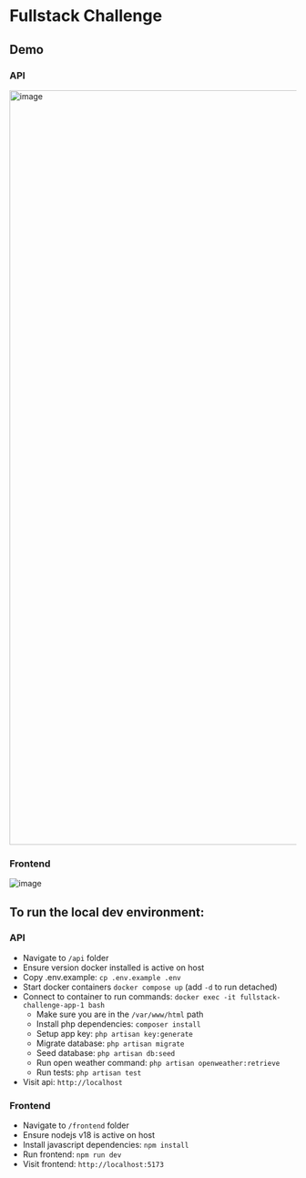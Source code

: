 # Fullstack Challenge

## Demo
### API
<img width="1325" alt="image" src="https://user-images.githubusercontent.com/16781160/224520955-4ec73b10-ab79-4af1-8e5f-89d41d13c419.png">

### Frontend
![image](https://user-images.githubusercontent.com/16781160/224520992-ebc7e0b1-9ee7-4a8c-bc51-4777c33218fd.png)


## To run the local dev environment:

### API
- Navigate to `/api` folder
- Ensure version docker installed is active on host
- Copy .env.example: `cp .env.example .env`
- Start docker containers `docker compose up` (add `-d` to run detached)
- Connect to container to run commands: `docker exec -it fullstack-challenge-app-1 bash`
  - Make sure you are in the `/var/www/html` path
  - Install php dependencies: `composer install`
  - Setup app key: `php artisan key:generate`
  - Migrate database: `php artisan migrate` 
  - Seed database: `php artisan db:seed`
  - Run open weather command: `php artisan openweather:retrieve`
  - Run tests: `php artisan test`
- Visit api: `http://localhost`

### Frontend
- Navigate to `/frontend` folder
- Ensure nodejs v18 is active on host
- Install javascript dependencies: `npm install`
- Run frontend: `npm run dev`
- Visit frontend: `http://localhost:5173`
